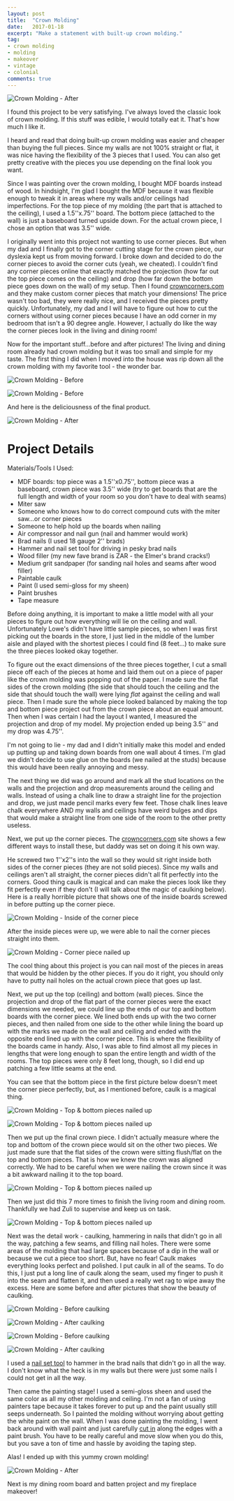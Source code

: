 ```yaml
---
layout: post
title:  "Crown Molding"
date:   2017-01-18
excerpt: "Make a statement with built-up crown molding."
tag:
- crown molding
- molding
- makeover
- vintage
- colonial
comments: true
---
```


![Crown Molding - After](../assets/img/crown_molding/crown_after1.jpg)

I found this project to be very satisfying. I've always loved the classic look of crown molding. If this stuff was edible, I would totally eat it. That's how much I like it.

I heard and read that doing built-up crown molding was easier and cheaper than buying the full pieces. Since my walls are not 100% straight or flat, it was nice having the flexibility of the 3 pieces that I used. You can also get pretty creative with the pieces you use depending on the final look you want.

Since I was painting over the crown molding, I bought MDF boards instead of wood. In hindsight, I'm glad I bought the MDF because it was flexible enough to tweak it in areas where my walls and/or ceilings had imperfections. For the top piece of my molding (the part that is attached to the ceiling), I used a 1.5''x.75'' board. The bottom piece (attached to the wall) is just a baseboard turned upside down. For the actual crown piece, I chose an option that was 3.5'' wide.

I originally went into this project not wanting to use corner pieces. But when my dad and I finally got to the corner cutting stage for the crown piece, our dyslexia kept us from moving forward. I broke down and decided to do the corner pieces to avoid the corner cuts (yeah, we cheated). I couldn't find any corner pieces online that exactly matched the projection (how far out the top piece comes on the ceiling) and drop (how far down the bottom piece goes down on the wall) of my setup. Then I found <a href="http://crowncorners.com/" target="_blank">crowncorners.com</a> and they make custom corner pieces that match your dimensions! The price wasn't too bad, they were really nice, and I received the pieces pretty quickly. Unfortunately, my dad and I will have to figure out how to cut the corners without using corner pieces because I have an odd corner in my bedroom that isn't a 90 degree angle. However, I actually do like the way the corner pieces look in the living and dining room!

Now for the important stuff...before and after pictures! The living and dining room already had crown molding but it was too small and simple for my taste. The first thing I did when I moved into the house was rip down all the crown molding with my favorite tool - the wonder bar.

![Crown Molding - Before](../assets/img/crown_molding/crown_before1.jpg)

![Crown Molding - Before](../assets/img/crown_molding/crown_process01.jpg)

And here is the deliciousness of the final product.

![Crown Molding - After](../assets/img/crown_molding/crown_after3.jpg)

# Project Details

Materials/Tools I Used:
<ul>
  <li>MDF boards: top piece was a 1.5''x0.75'', bottom piece was a baseboard, crown piece was 3.5'' wide (try to get boards that are the full length and width of your room so you don't have to deal with seams)</li>
  <li>Miter saw</li>
  <li>Someone who knows how to do correct compound cuts with the miter saw...or corner pieces</li>
  <li>Someone to help hold up the boards when nailing</li>
  <li>Air compressor and nail gun (nail and hammer would work)</li>
  <li>Brad nails (I used 18 gauge 2'' brads)</li>
  <li>Hammer and nail set tool for driving in pesky brad nails</li>
  <li>Wood filler (my new fave brand is ZAR - the Elmer's brand cracks!)</li>
  <li>Medium grit sandpaper (for sanding nail holes and seams after wood filler)</li>
  <li>Paintable caulk</li>
  <li>Paint (I used semi-gloss for my sheen)</li>
  <li>Paint brushes</li>
  <li>Tape measure</li>
</ul>

Before doing anything, it is important to make a little model with all your pieces to figure out how everything will lie on the ceiling and wall. Unfortunately Lowe's didn't have little sample pieces, so when I was first picking out the boards in the store, I just lied in the middle of the lumber aisle and played with the shortest pieces I could find (8 feet...) to make sure the three pieces looked okay together.

To figure out the exact dimensions of the three pieces together, I cut a small piece off each of the pieces at home and laid them out on a piece of paper like the crown molding was popping out of the paper. I made sure the flat sides of the crown molding (the side that should touch the ceiling and the side that should touch the wall) were lying *flat* against the ceiling and wall piece. Then I made sure the whole piece looked balanced by making the top and bottom piece project out from the crown piece about an equal amount. Then when I was certain I had the layout I wanted, I measured the projection and drop of my model. My projection ended up being 3.5'' and my drop was 4.75''.

I'm not going to lie - my dad and I didn't initially make this model and ended up putting up and taking down boards from one wall about 4 times. I'm glad we didn't decide to use glue on the boards (we nailed at the studs) because this would have been really annoying and messy.

The next thing we did was go around and mark all the stud locations on the walls and the projection and drop measurements around the ceiling and walls. Instead of using a chalk line to draw a straight line for the projection and drop, we just made pencil marks every few feet. Those chalk lines leave chalk everywhere AND my walls and ceilings have weird bulges and dips that would make a straight line from one side of the room to the other pretty useless.

Next, we put up the corner pieces. The <a href="http://crowncorners.com/" target="_blank">crowncorners.com</a> site shows a few different ways to install these, but daddy was set on doing it his own way.

He screwed two 1''x2''s into the wall so they would sit right inside both sides of the corner pieces (they are not solid pieces). Since my walls and ceilings aren't all straight, the corner pieces didn't all fit perfectly into the corners. Good thing caulk is magical and can make the pieces look like they fit perfectly even if they don't (I will talk about the magic of caulking below). Here is a really horrible picture that shows one of the inside boards screwed in before putting up the corner piece.

![Crown Molding - Inside of the corner piece](../assets/img/crown_molding/crown_process02.jpg)

After the inside pieces were up, we were able to nail the corner pieces straight into them.

![Crown Molding - Corner piece nailed up](../assets/img/crown_molding/crown_process03.jpg)

The cool thing about this project is you can nail most of the pieces in areas that would be hidden by the other pieces. If you do it right, you should only have to putty nail holes on the actual crown piece that goes up last.

Next, we put up the top (ceiling) and bottom (wall) pieces. Since the projection and drop of the flat part of the corner pieces were the exact dimensions we needed, we could line up the ends of our top and bottom boards with the corner piece. We lined both ends up with the two corner pieces, and then nailed from one side to the other while lining the board up with the marks we made on the wall and ceiling and ended with the opposite end lined up with the corner piece. This is where the flexibility of the boards came in handy. Also, I was able to find almost all my pieces in lengths that were long enough to span the entire length and width of the rooms. The top pieces were only 8 feet long, though, so I did end up patching a few little seams at the end.

You can see that the bottom piece in the first picture below doesn't meet the corner piece perfectly, but, as I mentioned before, caulk is a magical thing.

![Crown Molding - Top & bottom pieces nailed up](../assets/img/crown_molding/crown_process04.jpg)

![Crown Molding - Top & bottom pieces nailed up](../assets/img/crown_molding/crown_process05.jpg)

Then we put up the final crown piece. I didn't actually measure where the top and bottom of the crown piece would sit on the other two pieces. We just made sure that the flat sides of the crown were sitting flush/flat on the top and bottom pieces. That is how we knew the crown was aligned correctly. We had to be careful when we were nailing the crown since it was a bit awkward nailing it to the top board.

![Crown Molding - Top & bottom pieces nailed up](../assets/img/crown_molding/crown_process06.jpg)

Then we just did this 7 more times to finish the living room and dining room. Thankfully we had Zuli to supervise and keep us on task.

![Crown Molding - Top & bottom pieces nailed up](../assets/img/crown_molding/crown_process07.jpg)

Next was the detail work - caulking, hammering in nails that didn't go in all the way, patching a few seams, and filling nail holes. There were some areas of the molding that had large spaces because of a dip in the wall or because we cut a piece too short. But, have no fear! Caulk makes everything looks perfect and polished. I put caulk in all of the seams. To do this, I just put a long line of caulk along the seam, used my finger to push it into the seam and flatten it, and then used a really wet rag to wipe away the excess. Here are some before and after pictures that show the beauty of caulking.

![Crown Molding - Before caulking](../assets/img/crown_molding/crown_process08.jpg)

![Crown Molding - After caulking](../assets/img/crown_molding/crown_process09.jpg)

![Crown Molding - Before caulking](../assets/img/crown_molding/crown_process10.jpg)

![Crown Molding - After caulking](../assets/img/crown_molding/crown_process11.jpg)

I used a <a href="https://www.thisoldhouse.com/ideas/humble-essential-nailset" target="_blank">nail set tool</a> to hammer in the brad nails that didn't go in all the way. I don't know what the heck is in my walls but there were just some nails I could not get in all the way.

Then came the painting stage! I used a semi-gloss sheen and used the same color as all my other molding and ceiling. I'm not a fan of using painters tape because it takes forever to put up and the paint usually still seeps underneath. So I painted the molding without worrying about getting the white paint on the wall. When I was done painting the molding, I went back around with wall paint and just carefully <a href="http://www.thepaintedsurface.com/how-to-cut-in.php" target="_blank">cut in</a> along the edges with a paint brush. You have to be really careful and move slow when you do this, but you save a ton of time and hassle by avoiding the taping step.

Alas! I ended up with this yummy crown molding!

![Crown Molding - After](../assets/img/crown_molding/crown_after2.jpg)

Next is my dining room board and batten project and my fireplace makeover!
